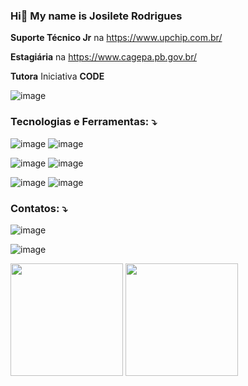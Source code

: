  ### Hi👋 My name is Josilete Rodrigues ###
**Suporte Técnico Jr** na https://www.upchip.com.br/

**Estagiária** na https://www.cagepa.pb.gov.br/

**Tutora** Iniciativa **CODE**

![image](https://github.com/JosileteRodrigues/JosileteRodrigues/assets/44982021/c55cc1c7-e2d4-48e5-a6f7-cfd734515187)



### **Tecnologias e Ferramentas:** ⤵️    
![image](https://github.com/JosileteRodrigues/JosileteRodrigues/assets/44982021/7ef30608-fa35-47f6-858a-c2dc59f10e12) ![image](https://github.com/JosileteRodrigues/JosileteRodrigues/assets/44982021/732f6e88-93c9-4deb-9630-0e381f7658c1)

![image](https://github.com/JosileteRodrigues/JosileteRodrigues/assets/44982021/8d0948bf-0e16-49d5-8887-ef66695b85e9)
![image](https://github.com/JosileteRodrigues/JosileteRodrigues/assets/44982021/870739c7-4228-412f-ace3-9afb566a947a)


![image](https://github.com/JosileteRodrigues/JosileteRodrigues/assets/44982021/023284ff-e4b9-42a9-b047-405cbc4479a3) ![image](https://github.com/JosileteRodrigues/JosileteRodrigues/assets/44982021/cb407bd5-f911-43bf-a21c-ddd76241c980)







### **Contatos:** ⤵️

![image](https://github.com/JosileteRodrigues/JosileteRodrigues/assets/44982021/4d7fcf90-7b33-4bee-a29c-de55f928c127)

![image](https://github.com/JosileteRodrigues/JosileteRodrigues/assets/44982021/491bb4a9-f45e-4233-8a0c-e948f7893c3d)

 <div>
  <img height="180em" src="https://github-readme-stats.vercel.app/api?username=JosileteRodrigues&count_private=false&show_icons=true&theme=algolia&&include_all_commits=true"/>

  <img height="180em" src="https://github-readme-stats-eight-theta.vercel.app/api/top-langs/?username=JosileteRodrigues&layout=compact&langs_count=8&theme=tokyonight&card_width=250"/>
</div>

